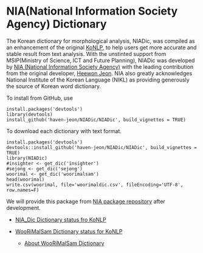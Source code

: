 # NIA(National Information Society Agency) Dictionary

The Korean dictionary for morphological analysis, NIADic, was compiled as an enhancement of the original [KoNLP][konlp], to help users get more accurate and stable result from text analysis. With the unstinted support from MSIP(Ministry of  Science, ICT and Future Planning), NIADic was developed by [NIA (National Information Society Agency)](http://eng.nia.or.kr/english/eng_nia.asp) with the leading contribution from the original developer, [Heewon Jeon](http://freesearch.pe.kr).  NIA also greatly acknowledges National Institute of the Korean Language (NIKL) as providing generously the source of Korean word dictionary.



To install from GitHub, use

    install.packages('devtools')
    library(devtools)
    install_github('haven-jeon/NIADic/NIADic', build_vignettes = TRUE)


To download each dictionary with text format.

    install.packages('devtools')
    devtools::install_github('haven-jeon/NIADic/NIADic', build_vignettes = TRUE)
    library(NIADic)
    #insighter <- get_dic('insighter')
    #sejong <- get_dic('sejong')
    woorimal <- get_dic('woorimalsam')
    head(woorimal)
    write.csv(woorimal, file='woorimaldic.csv', fileEncoding='UTF-8', row.names=F)

We will provide this package from [NIA package repository]() after development.

- [NIA_Dic Dictionary status fro KoNLP](https://htmlpreview.github.io/?https://github.com/haven-jeon/NIADic/blob/master/NIADic/vignettes/insighter-dic.html)

- [WooRiMalSam Dictionary status for KoNLP](https://htmlpreview.github.io/?https://github.com/haven-jeon/NIADic/blob/master/NIADic/vignettes/woorimalsam-dic.html)
  + [About WooRiMalSam Dictionary](https://ko.wikipedia.org/wiki/%EC%9A%B0%EB%A6%AC%EB%A7%90_%EC%83%98)


[konlp]:http://cran.r-project.org/web/packages/KoNLP/index.html


